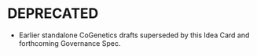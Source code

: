 # DEPRECATED
- Earlier standalone CoGenetics drafts superseded by this Idea Card and forthcoming Governance Spec.

